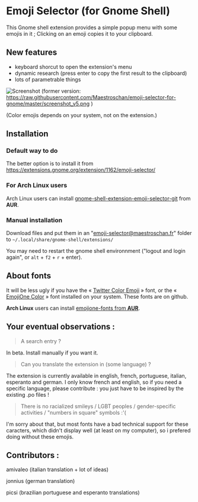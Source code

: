 # Emoji Selector (for Gnome Shell)
This Gnome shell extension provides a simple popup menu with some emojis in it ; Clicking on an emoji copies it to your clipboard.

## New features
- keyboard shorcut to open the extension's menu
- dynamic research (press enter to copy the first result to the clipboard)
- lots of parametrable things

![Screenshot](http://i65.tinypic.com/juthdv.png)
(former version: https://raw.githubusercontent.com/Maestroschan/emoji-selector-for-gnome/master/screenshot_v5.png )

(Color emojis depends on your system, not on the extension.)

## Installation

### Default way to do
The better option is to install it from https://extensions.gnome.org/extension/1162/emoji-selector/

### For Arch Linux users
Arch Linux users can install [gnome-shell-extension-emoji-selector-git](https://aur.archlinux.org/packages/gnome-shell-extension-emoji-selector-git/) from **AUR**.

### Manual installation

Download files and put them in an "emoji-selector@maestroschan.fr" folder to `~/.local/share/gnome-shell/extensions/`

You may need to restart the gnome shell environnment ("logout and login again", or `alt` + `f2` + `r` + enter).

## About fonts

It will be less ugly if you have the « [Twitter Color Emoji](https://github.com/eosrei/twemoji-color-font/releases) » font, or the « [EmojiOne Color](https://github.com/emojione/emojione) » font installed on your system. These fonts are on github.

**Arch Linux** users can install [emojione-fonts from **AUR**](https://aur.archlinux.org/packages/emojione-fonts/).

## Your eventual observations :

> A search entry ?

In beta. Install manually if you want it.

> Can you translate the extension in (some language) ?

The extension is currently available in english, french, portuguese, italian, esperanto and german. I only know french and english, so if you need a specific language, please contribute : you just have to be inspired by the existing .po files !

> There is no racialized smileys / LGBT peoples / gender-specific activities / "numbers in square" symbols :'(

I'm sorry about that, but most fonts have a bad technical support for these caracters, which didn't display well (at least on my computer), so i prefered doing without these emojis.

## Contributors :

amivaleo (italian translation + lot of ideas)

jonnius (german translation)

picsi (brazilian portuguese and esperanto translations)
